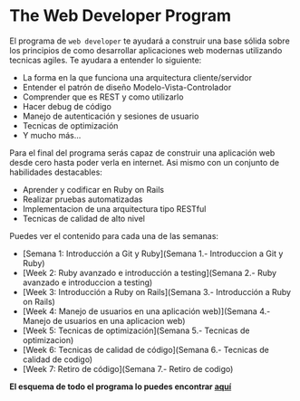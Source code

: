 # The Web Developer Program

El programa de `web developer` te ayudará a construir una base sólida sobre los principios de como desarrollar aplicaciones web modernas utilizando tecnicas agiles. Te ayudara a entender lo siguiente:

* La forma en la que funciona una arquitectura cliente/servidor
* Entender el patrón de diseño Modelo-Vista-Controlador
* Comprender que es REST y como utilizarlo
* Hacer debug de código
* Manejo de autenticación y sesiones de usuario
* Tecnicas de optimización
* Y mucho más...

Para el final del programa serás capaz de construir una aplicación web desde cero hasta poder verla en internet. Asi mismo con un conjunto de habilidades destacables:

* Aprender y codificar en Ruby on Rails
* Realizar pruebas automatizadas
* Implementacion de una arquitectura tipo RESTful
* Tecnicas de calidad de alto nivel

Puedes ver el contenido para cada una de las semanas:

* [Semana 1: Introducción a Git y Ruby](Semana 1.- Introduccion a Git y Ruby)
* [Week 2: Ruby avanzado e introducción a testing](Semana 2.- Ruby avanzado e introduccion a testing)
* [Week 3: Introducción a Ruby on Rails](Semana 3.- Introducción a Ruby on Rails)
* [Week 4: Manejo de usuarios en una aplicación web)](Semana 4.- Manejo de usuarios en una aplicacion web)
* [Week 5: Tecnicas de optimización](Semana 5.- Tecnicas de optimizacion)
* [Week 6: Tecnicas de calidad de código](Semana 6.- Tecnicas de calidad de codigo)
* [Week 7: Retiro de código](Semana 7.- Retiro de codigo)

**El esquema de todo el programa lo puedes encontrar [aquí](PROGRAM.md)**